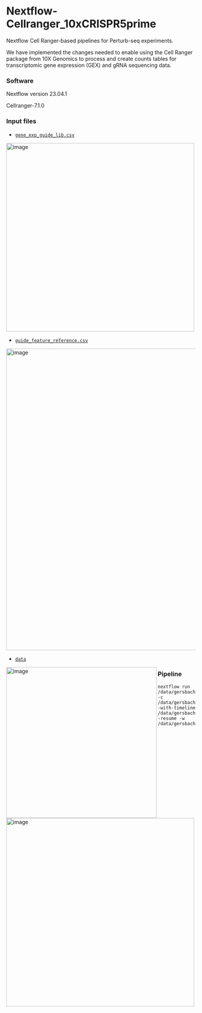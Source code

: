 # Nextflow-Cellranger_10xCRISPR5prime
Nextflow Cell Ranger-based pipelines for Perturb-seq experiments.

We have implemented the changes needed to enable using the Cell Ranger package from 10X Genomics to process and create counts tables for transcriptomic gene expression (GEX) and gRNA sequencing data.

### Software
Nextflow version 23.04.1

Cellranger-7.1.0

### Input files
- [`gene_exp_guide_lib.csv`](gene_exp_guide_lib.csv)
<img width="500" alt="image" src="https://github.com/Gersbachlab-Bioinformatics/Nextflow-Cellranger_10xCRISPR5prime/assets/104788472/cf02af03-c968-4477-b303-bd668f292f4e">

- [`guide_feature_reference.csv`](guide_feature_reference.csv)
<img width="800" alt="image" src="https://github.com/Gersbachlab-Bioinformatics/Nextflow-Cellranger_10xCRISPR5prime/assets/104788472/e2fab8e5-5ffc-4a5a-b172-cff3571333e7">


- [`data`](data)
<p>  
  <img align="left" width="400" alt="image" src="https://github.com/Gersbachlab-Bioinformatics/Nextflow-Cellranger_10xCRISPR5prime/assets/104788472/92551277-7ce3-43d8-8648-eef757d92411" />
  <p align="left"> 
    <img align="left" width="500" alt="image" src="https://github.com/Gersbachlab-Bioinformatics/Nextflow-Cellranger_10xCRISPR5prime/assets/104788472/2cd55e59-f3d2-4e74-9630-df8b62402046" />
  </p>
</p>
  
### Pipeline
```
nextflow run /data/gersbachlab/Ruhi/Nextflow/IGVF_Nextflow/main_cellranger.nf -c /data/gersbachlab/Ruhi/Nextflow/IGVF_Nextflow/cellranger_perturb.config -with-timeline /data/gersbachlab/Ruhi/Nextflow/IGVF_Nextflow/cellranger_timeline/cellranger_out -resume -w /data/gersbachlab/Ruhi/Nextflow/IGVF_Nextflow/cellranger_timeline/cellranger_all
```
